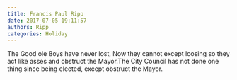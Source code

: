 ```yaml
---
title: Francis Paul Ripp
date: 2017-07-05 19:11:57
authors: Ripp
categories: Holiday
---
```


 The Good ole Boys have never lost, Now they cannot except loosing so they act like asses and obstruct the Mayor.The City Council has not done one thing since being elected, except obstruct the Mayor.